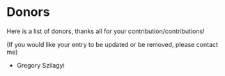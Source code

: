 # Donors

Here is a list of donors, thanks all for your contribution/contributions!

(If you would like your entry to be updated or be removed, please contact me)

* Gregory Szilagyi
